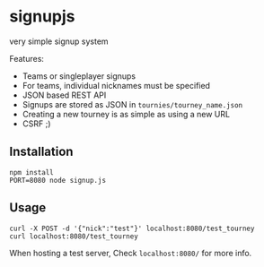 signupjs
========

very simple signup system

Features:

- Teams or singleplayer signups
- For teams, individual nicknames must be specified
- JSON based REST API
- Signups are stored as JSON in `tournies/tourney_name.json`
- Creating a new tourney is as simple as using a new URL
- CSRF ;)

Installation
------------

    npm install
    PORT=8080 node signup.js

Usage
-----

    curl -X POST -d '{"nick":"test"}' localhost:8080/test_tourney
    curl localhost:8080/test_tourney

When hosting a test server, Check `localhost:8080/` for more info.
